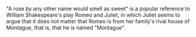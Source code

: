 
"A rose by any other name would smell as sweet" is a popular reference to William Shakespeare's play Romeo and Juliet, in which Juliet seems to argue that it does not matter that Romeo is from her family's rival house of Montague, that is, that he is named "Montague".
